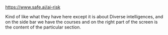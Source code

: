 https://www.safe.ai/ai-risk

Kind of like what they have here except it is about Diverse intelligences, and on the side bar we have the courses and on the right part of the screen is the content of the particular section. 

